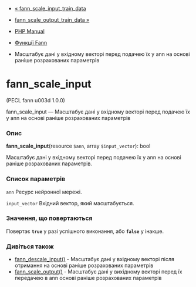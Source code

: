 - [«
fann_scale_input_train_data](function.fann-scale-input-train-data.md)
- [fann_scale_output_train_data
»](function.fann-scale-output-train-data.md)

- [PHP Manual](index.md)
- [Функції Fann](ref.fann.md)
- Масштабує дані у вхідному векторі перед подачею їх у ann на
основі раніше розрахованих параметрів

# fann_scale_input

(PECL fann u003d 1.0.0)

fann_scale_input — Масштабує дані у вхідному векторі перед подачею
їх у ann на основі раніше розрахованих параметрів

### Опис

**fann_scale_input**(resource `$ann`, array `$input_vector`): bool

Масштабує дані у вхідному векторі перед подачею їх у ann на основі
раніше розрахованих параметрів.

### Список параметрів

`ann`
Ресурс нейронної мережі.

`input_vector`
Вхідний вектор, який масштабується.

### Значення, що повертаються

Повертає **`true`** у разі успішного виконання, або **`false`** у
інакше.

### Дивіться також

- [fann_descale_input()](function.fann-descale-input.md) -
Масштабує дані у вхідному векторі після отримання на основі
раніше розрахованих параметрів
- [fann_scale_output()](function.fann-scale-output.md) -
Масштабує дані у вихідному векторі перед їх передачею в ann
основі раніше розрахованих параметрів
